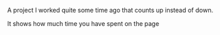 A project I worked quite some time ago that counts up instead of down.

It shows how much time you have spent on the page
